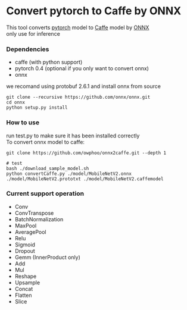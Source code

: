 # Convert pytorch to Caffe by ONNX
This tool converts [pytorch](https://github.com/pytorch/pytorch) model to [Caffe](https://github.com/BVLC/caffe) model by [ONNX](https://github.com/onnx/onnx)  
only use for inference

### Dependencies
* caffe (with python support)
* pytorch 0.4 (optional if you only want to convert onnx)
* onnx  

we recomand using protobuf 2.6.1 and install onnx from source  
```
git clone --recursive https://github.com/onnx/onnx.git
cd onnx 
python setup.py install
```

### How to use
run test.py to make sure it has been installed correctly  
To convert onnx model to caffe:
```
git clone https://github.com/owphoo/onnx2caffe.git --depth 1

# test 
bash ./download_sample_model.sh
python convertCaffe.py ./model/MobileNetV2.onnx ./model/MobileNetV2.prototxt ./model/MobileNetV2.caffemodel
```
### Current support operation
* Conv
* ConvTranspose
* BatchNormalization
* MaxPool
* AveragePool
* Relu
* Sigmoid
* Dropout
* Gemm (InnerProduct only)
* Add
* Mul
* Reshape
* Upsample
* Concat
* Flatten
* Slice
